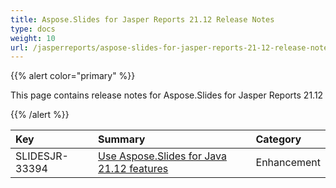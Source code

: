```yaml
---
title: Aspose.Slides for Jasper Reports 21.12 Release Notes
type: docs
weight: 10
url: /jasperreports/aspose-slides-for-jasper-reports-21-12-release-notes/
---
```


{{% alert color="primary" %}} 

This page contains release notes for Aspose.Slides for Jasper Reports 21.12

{{% /alert %}} 

|**Key**|**Summary**|**Category**|
| :- | :- | :- |
|SLIDESJR-33394|[Use Aspose.Slides for Java 21.12 features](/slides/java/aspose-slides-for-java-21-12-release-notes/)|Enhancement|